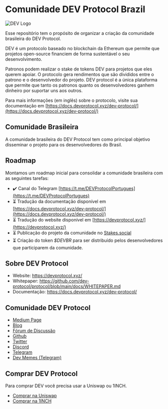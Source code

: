 # Comunidade DEV Protocol Brazil

![DEV Logo](https://avatars.githubusercontent.com/u/49816297?s=200&v=4)

Esse repositório tem o propósito de organizar a criação da comunidade brasileira do DEV Protocol.

DEV é um protocolo baseado no blockchain da Ethereum que permite que projetos open-source financiem de forma sustentável o seu desenvolvimento.

Patronos podem realizar o stake de tokens DEV para projetos que eles querem apoiar. O protocolo gera rendimentos que são divididos entre o patrono e o desenvolvedor do projeto. DEV protocol é a única plataforma que permite que tanto os patronos quanto os desenvolvedores ganhem dinheiro por suportar uns aos outros.

Para mais informações (em inglês) sobre o protocolo, visite sua documentação em [https://docs.devprotocol.xyz/dev-protocol/](https://docs.devprotocol.xyz/dev-protocol/)

## Comunidade Brasileira

A comunidade brasileira do DEV Protocol tem como principal objetivo disseminar o projeto para os desenvolvedores do Brasil.

## Roadmap

Montamos um roadmap inicial para consolidar a comunidade brasileira com as seguintes tarefas:

  * :heavy_check_mark: Canal do Telegram [https://t.me/DEVProtocolPortugues](https://t.me/DEVProtocolPortugues)
  * :hourglass_flowing_sand: Tradução da documentação disponível em [https://docs.devprotocol.xyz/dev-protocol/](https://docs.devprotocol.xyz/dev-protocol/)
  * :hourglass_flowing_sand: Tradução do website disponível em [https://devprotocol.xyz/](https://devprotocol.xyz/)
  * :hourglass_flowing_sand: Publicação do projeto da comunidade no [Stakes.social](https://stakes.social)
  * :hourglass_flowing_sand: Criação do token *$DEVBR* para ser distribuído pelos desenvolvedores que participarem da comunidade.

## Sobre DEV Protocol

  * Website: https://devprotocol.xyz/
  * Whitepaper: https://github.com/dev-protocol/protocol/blob/main/docs/WHITEPAPER.md
  * Documentação: https://docs.devprotocol.xyz/dev-protocol/

## Comunidade DEV Protocol

  * [Medium Page](https://medium.com/devprtcl)
  * [Blog](https://initto.devprotocol.xyz/)
  * [Fórum de Discussão](https://community.devprotocol.xyz/)
  * [Github](https://github.com/dev-protocol)
  * [Twitter](https://twitter.com/devprtcl)
  * [Discord](https://discord.gg/vUBmjuk)
  * [Telegram](https://t.me/devprtcl)
  * [Dev Memes (Telegram)](https://t.me/DevMemeTreasury)

## Comprar DEV Protocol

Para comprar DEV você precisa usar a Uniswap ou 1INCH.

  * [Comprar na Uniswap](https://app.uniswap.org/#/swap?inputCurrency=ETH&outputCurrency=0x5caf454ba92e6f2c929df14667ee360ed9fd5b26&use=V2)
  * [Comprar na 1INCH](https://app.1inch.io/#/1/swap/ETH/DEV)
